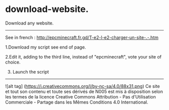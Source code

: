 # download-website.
Download any website.

----------

See in french : http://epcminecraft.fr.gd/T-e2-l-e2-charger-un-site-.-.htm

1.Download my script see end of page.

2.Edit it, adding to the third line, instead of "epcminecraft", vote your site of choice.

3. Launch the script


---------

![alt tag] (https://i.creativecommons.org/l/by-nc-sa/4.0/88x31.png)
Ce site et tout son contenu et toute ses dérivés de N005 est mis à disposition selon les termes de la licence Creative Commons Attribution - Pas d’Utilisation Commerciale - Partage dans les Mêmes Conditions 4.0 International.